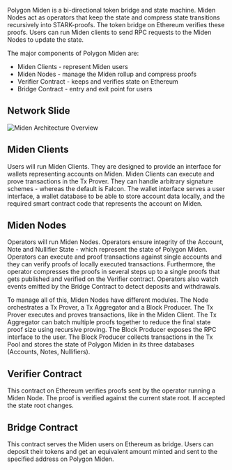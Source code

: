 Polygon Miden is a bi-directional token bridge and state machine. Miden Nodes act as operators that keep the state and compress state transitions recursively into STARK-proofs. The token bridge on Ethereum verifies these proofs. Users can run Miden clients to send RPC requests to the Miden Nodes to update the state.

The major components of Polygon Miden are:

- Miden Clients - represent Miden users
- Miden Nodes - manage the Miden rollup and compress proofs
- Verifier Contract - keeps and verifies state on Ethereum
- Bridge Contract - entry and exit point for users


## Network Slide
![Miden Architecture Overview](img/network/architecture-overview.svg)

## Miden Clients
Users will run Miden Clients. They are designed to provide an interface for wallets representing accounts on Miden. Miden Clients can execute and prove transactions in the Tx Prover. They can handle arbitrary signature schemes - whereas the default is Falcon. The wallet interface serves a user interface, a wallet database to be able to store account data locally, and the required smart contract code that represents the account on Miden.

## Miden Nodes
Operators will run Miden Nodes. Operators ensure integrity of the Account, Note and Nullifier State - which represent the state of Polygon Miden. Operators can execute and proof transactions against single accounts and they can verify proofs of locally executed transactions. Furthermore, the operator compresses the proofs in several steps up to a single proofs that gets published and verified on the Verifier contract. Operators also watch events emitted by the Bridge Contract to detect deposits and withdrawals.

To manage all of this, Miden Nodes have different modules. The Node orchestrates a Tx Prover, a Tx Aggregator and a Block Producer. The Tx Prover executes and proves transactions, like in the Miden Client. The Tx Aggregator can batch multiple proofs together to reduce the final state proof size using recursive proving. The Block Producer exposes the RPC interface to the user. The Block Producer collects transactions in the Tx Pool and stores the state of Polygon Miden in its three databases (Accounts, Notes, Nullifiers).

## Verifier Contract
This contract on Ethereum verifies proofs sent by the operator running a Miden Node. The proof is verified against the current state root. If accepted the state root changes.

## Bridge Contract
This contract serves the Miden users on Ethereum as bridge. Users can deposit their tokens and get an equivalent amount minted and sent to the specified address on Polygon Miden.


